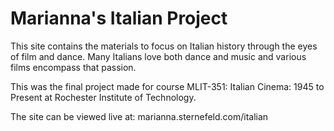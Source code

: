 # Marianna's Italian Project
This site contains the materials to focus on Italian history through the eyes of film and dance. Many Italians love both dance and music and various films encompass that passion.

This was the final project made for course MLIT-351: Italian Cinema: 1945 to Present at Rochester Institute of Technology.

The site can be viewed live at: marianna.sternefeld.com/italian
